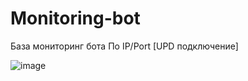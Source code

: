 # Monitoring-bot

База мониторинг бота 
По IP/Port [UPD подключение]


![image](https://user-images.githubusercontent.com/93381859/220338099-91ac2e80-3ceb-4b95-ba83-d8c9c780897b.png)
